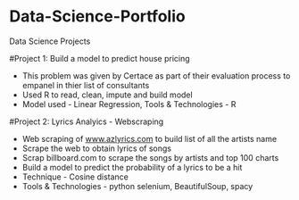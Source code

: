 # Data-Science-Portfolio
Data Science Projects

#Project 1: Build a model to predict house pricing
* This problem was given by Certace as part of their evaluation process to empanel in thier list of consultants
* Used R to read, clean, impute and build model
* Model used - Linear Regression, Tools & Technologies - R

#Project 2: Lyrics Analyics - Webscraping
* Web scraping of www.azlyrics.com to build list of all the artists name
* Scrape the web to obtain lyrics of songs
* Scrap billboard.com to scrape the songs by artists and top 100 charts
* Build a model to predict the probability of a lyrics to be a hit 
* Technique  - Cosine distance
* Tools & Technologies - python  selenium, BeautifulSoup, spacy
